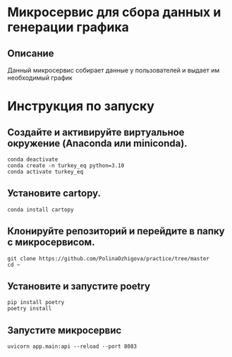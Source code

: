 # Микросервис для сбора данных и генерации графика

## Описание
Данный микросервис собирает данные у пользователей и выдает им необходимый график

# Инструкция по запуску

## Создайте и активируйте виртуальное окружение (Anaconda или miniconda).

   ```shell
   conda deactivate
   conda create -n turkey_eq python=3.10
   conda activate turkey_eq
```
## Установите cartopy.

```conda install cartopy```

## Клонируйте репозиторий и перейдите в папку с микросервисом.

```
git clone https://github.com/PolinaOzhigova/practice/tree/master
cd ~
```

## Установите и запустите poetry

```
pip install poetry
poetry install
```

## Запустите микросервис

```uvicorn app.main:api --reload --port 8083```
